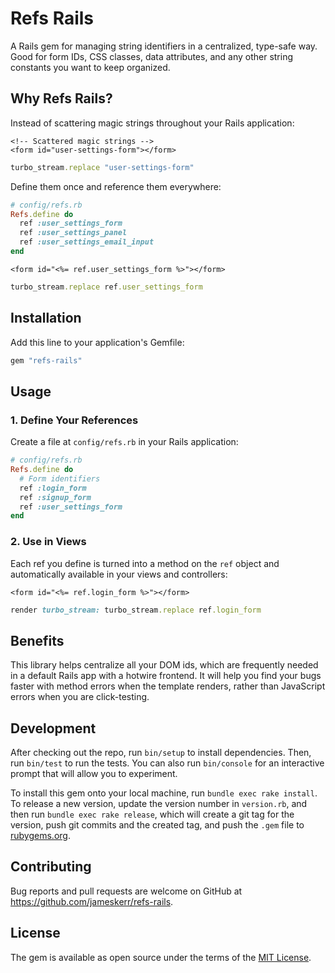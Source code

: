 # Refs Rails

A Rails gem for managing string identifiers in a centralized, type-safe way. Good for form IDs, CSS classes, data attributes, and any other string constants you want to keep organized.

## Why Refs Rails?

Instead of scattering magic strings throughout your Rails application:

```erb
<!-- Scattered magic strings -->
<form id="user-settings-form"></form>
```

```rb
turbo_stream.replace "user-settings-form"
```

Define them once and reference them everywhere:

```ruby
# config/refs.rb
Refs.define do
  ref :user_settings_form
  ref :user_settings_panel
  ref :user_settings_email_input
end
```

```erb
<form id="<%= ref.user_settings_form %>"></form>
```

```rb
turbo_stream.replace ref.user_settings_form
```

## Installation

Add this line to your application's Gemfile:

```ruby
gem "refs-rails"
```

## Usage

### 1. Define Your References

Create a file at `config/refs.rb` in your Rails application:

```ruby
# config/refs.rb
Refs.define do
  # Form identifiers
  ref :login_form
  ref :signup_form
  ref :user_settings_form
end
```

### 2. Use in Views

Each ref you define is turned into a method on the `ref` object and automatically available in your views and controllers:

```erb
<form id="<%= ref.login_form %>"></form>
```

```rb
render turbo_stream: turbo_stream.replace ref.login_form
```

## Benefits

This library helps centralize all your DOM ids, which are frequently needed in a default Rails app with a hotwire frontend. It will help you find your bugs faster with method errors when the template renders, rather than JavaScript errors when you are click-testing.


## Development

After checking out the repo, run `bin/setup` to install dependencies. Then, run `bin/test` to run the tests. You can also run `bin/console` for an interactive prompt that will allow you to experiment.

To install this gem onto your local machine, run `bundle exec rake install`. To release a new version, update the version number in `version.rb`, and then run `bundle exec rake release`, which will create a git tag for the version, push git commits and the created tag, and push the `.gem` file to [rubygems.org](https://rubygems.org).

## Contributing

Bug reports and pull requests are welcome on GitHub at https://github.com/jameskerr/refs-rails.

## License

The gem is available as open source under the terms of the [MIT License](https://opensource.org/licenses/MIT).
